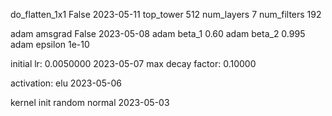 

do_flatten_1x1		False  			2023-05-11
top_tower		512
num_layers		7
num_filters		192

adam amsgrad		False			2023-05-08
adam beta_1		0.60
adam beta_2		0.995
adam epsilon		1e-10

initial lr:		0.0050000		2023-05-07
max decay factor:	0.10000

activation:		elu			2023-05-06

kernel init		random normal		2023-05-03
